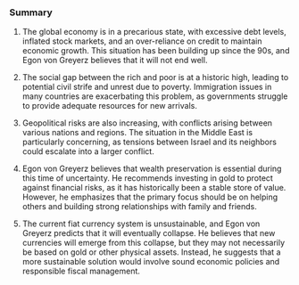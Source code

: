### Summary

1. The global economy is in a precarious state, with excessive debt levels,
inflated stock markets, and an over-reliance on credit to maintain economic
growth. This situation has been building up since the 90s, and Egon von
Greyerz believes that it will not end well.

2. The social gap between the rich and poor is at a historic high, leading
to potential civil strife and unrest due to poverty. Immigration issues in
many countries are exacerbating this problem, as governments struggle to
provide adequate resources for new arrivals.

3. Geopolitical risks are also increasing, with conflicts arising between
various nations and regions. The situation in the Middle East is particularly
concerning, as tensions between Israel and its neighbors could escalate into
a larger conflict.

4. Egon von Greyerz believes that wealth preservation is essential during
this time of uncertainty. He recommends investing in gold to protect against
financial risks, as it has historically been a stable store of value. However,
he emphasizes that the primary focus should be on helping others and building
strong relationships with family and friends.

5. The current fiat currency system is unsustainable, and Egon von Greyerz
predicts that it will eventually collapse. He believes that new currencies will
emerge from this collapse, but they may not necessarily be based on gold or
other physical assets. Instead, he suggests that a more sustainable solution
would involve sound economic policies and responsible fiscal management.
